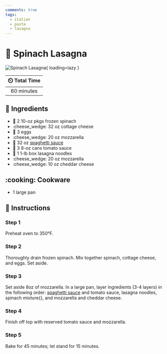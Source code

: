 ```yaml
---
comments: true
tags:
  - italian
  - pasta
  - lasagna
---
```

# :spaghetti: Spinach Lasagna

![Spinach Lasagna](../assets/images/spinach-lasagna.jpg){ loading=lazy }

| :timer_clock: Total Time |
|:-----------------------: |
| 60 minutes |

## :salt: Ingredients

- :leafy_green: 2 10-oz pkgs frozen spinach
- :cheese_wedge: 32 oz cottage cheese
- :egg: 3 eggs
- :cheese_wedge: 20 oz mozzarella
- :tomato: 32 oz [spaghetti sauce][1]
- :tomato: 3 8-oz cans tomato sauce
- :spaghetti: 1 1-lb box lasagna noodles
- :cheese_wedge: 20 oz mozzarella
- :cheese_wedge: 10 oz cheddar cheese

## :cooking: Cookware

- 1 large pan

## :pencil: Instructions

### Step 1

Preheat oven to 350°F.

### Step 2

Thoroughly drain frozen spinach. Mix together spinach, cottage cheese, and eggs. Set aside.

### Step 3

Set aside 8oz of mozzarella. In a large pan, layer ingredients (3-4 layers) in the following order:
[spaghetti sauce][1] and tomato sauce, lasagna noodles, spinach mixture{}, and mozzarella and cheddar cheese.

### Step 4

Finish off top with reserved tomato sauce and mozzarella.

### Step 5

Bake for 45 minutes; let stand for 15 minutes.

[1]: <../sauces-and-dressings/marinara-sauce.md>
